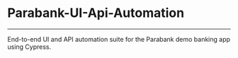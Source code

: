 # Parabank-UI-Api-Automation
---
End-to-end UI and API automation suite for the Parabank demo banking app using Cypress.
